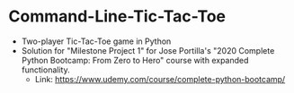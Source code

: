 # Command-Line-Tic-Tac-Toe
  * Two-player Tic-Tac-Toe game in Python
  * Solution for "Milestone Project 1" for Jose Portilla's "2020 Complete Python Bootcamp: From Zero to Hero" course with expanded functionality.
    - Link: https://www.udemy.com/course/complete-python-bootcamp/
